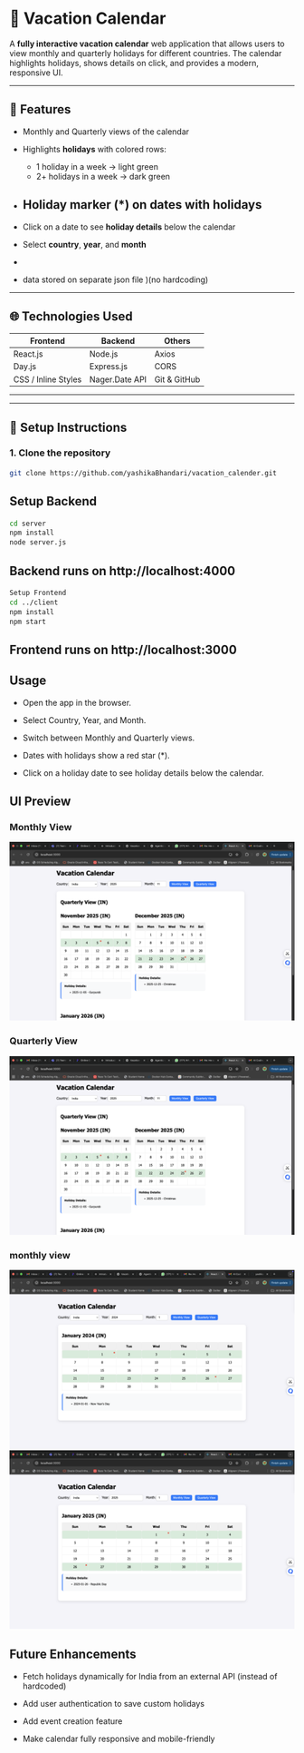 # 🌴 Vacation Calendar

A **fully interactive vacation calendar** web application that allows users to view monthly and quarterly holidays for different countries. The calendar highlights holidays, shows details on click, and provides a modern, responsive UI.

---

## 🔹 Features

- Monthly and Quarterly views of the calendar  
- Highlights **holidays** with colored rows:
  - 1 holiday in a week → light green  
  - 2+ holidays in a week → dark green  
- <h2> <b>Holiday marker (*) on dates with holidays   </b></h2>
- Click on a date to see **holiday details** below the calendar  
- Select **country**, **year**, and **month**  
- 
  
  - data stored on separate json file  )(no hardcoding)

---

## 🌐 Technologies Used

| Frontend          | Backend        | Others                  |
|-----------------|----------------|------------------------|
| React.js        | Node.js        | Axios                  |
| Day.js          | Express.js     | CORS                   |
| CSS / Inline Styles | Nager.Date API | Git & GitHub           |

---

---

## 🚀 Setup Instructions

### **1. Clone the repository**
```bash
git clone https://github.com/yashikaBhandari/vacation_calender.git
```

##  Setup Backend
```bash
cd server
npm install
node server.js
```

## Backend runs on http://localhost:4000


```bash
Setup Frontend
cd ../client
npm install
npm start
```

## Frontend runs on http://localhost:3000


## Usage

- Open the app in the browser.

- Select Country, Year, and Month.

- Switch between Monthly and Quarterly views.

- Dates with holidays show a red star (*).

- Click on a holiday date to see holiday details below the calendar.

##  UI Preview


### Monthly View
![img1](assets/img1.png)




### Quarterly View
![img1](assets/img1.png)


###  monthly view 

![img3](assets/img3.png)
![img2](assets/img2.png)





## Future Enhancements

- Fetch holidays dynamically for India from an external API (instead of hardcoded)

- Add user authentication to save custom holidays

- Add event creation feature

- Make calendar fully responsive and mobile-friendly
